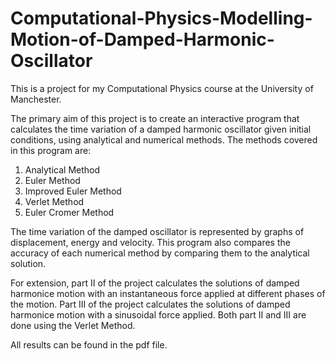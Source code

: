 # Computational-Physics-Modelling-Motion-of-Damped-Harmonic-Oscillator

This is a project for my Computational Physics course at the University of Manchester.

The primary aim of this project is to create an interactive program that calculates the time variation of a damped harmonic oscillator given initial conditions,
using analytical and numerical methods. The methods covered in this program are:
1. Analytical Method
2. Euler Method 
3. Improved Euler Method
4. Verlet Method
5. Euler Cromer Method

The time variation of the damped oscillator is represented by graphs of displacement, energy and velocity. This program also compares the 
accuracy of each numerical method by comparing them to the analytical solution. 

For extension, part II of the project calculates the solutions of damped harmonice motion with an instantaneous force applied at different 
phases of the motion.  Part III of the project calculates the solutions of damped harmonice motion with a sinusoidal force applied. Both 
part II and III are done using the Verlet Method.

All results can be found in the pdf file.

